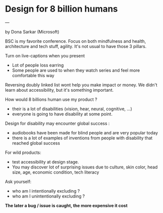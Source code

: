 # Design for 8 billion humans
—

by Dona Sarkar (Microsoft)

BSC is my favorite conference. Focus on both mindfulness and health, architecture and tech stuff, agility. It's not usual to have those 3 pillars.

Turn on live-captions when you present
- Lot of people loss earring
- Some people are used to when they watch series and feel more comfortable this way

Reversing doubly linked list wont help you make impact or money. We didn't learn about accessibility, but it's something important.

How would 8 billions human use my product ?
- their is a lot of disabilities (vision, hear, neural, cognitive, …)
- everyone is going to have disability at some point.

Design for disability may encounter global success : 
- audiobooks have been made for blind people and are very popular today 
- there is a lot of examples of inventions from people with disability that reached global success

For wild products:
- test accessibility at design stage. 
- You may discover lot of surprising issues due to culture, skin color, head size, age, economic condition, tech literacy

Ask yourself:
- who am I intentionally excluding ?
- who am I unintentionally excluding ?

**The later a bug / issue is caught, the more expensive it cost**
